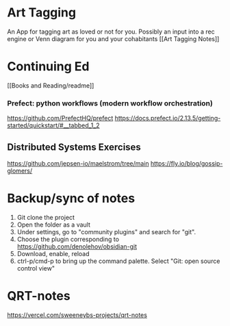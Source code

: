 # Art Tagging
An App for tagging art as loved or not for you.  Possibly an input into a rec engine or Venn diagram for you and your cohabitants
[[Art Tagging Notes]]


# Continuing Ed
[[Books and Reading/readme]]

### Prefect: python workflows (modern workflow orchestration)
https://github.com/PrefectHQ/prefect
https://docs.prefect.io/2.13.5/getting-started/quickstart/#__tabbed_1_2

## Distributed Systems Exercises
https://github.com/jepsen-io/maelstrom/tree/main
https://fly.io/blog/gossip-glomers/

# Backup/sync of notes
1. Git clone the project
2. Open the folder as a vault
3. Under settings, go to "community plugins" and search for "git".
4. Choose the plugin corresponding to https://github.com/denolehov/obsidian-git
5. Download, enable, reload
6. ctrl-p/cmd-p to bring up the command palette.  Select "Git: open source control view"

# QRT-notes
https://vercel.com/sweeneybs-projects/qrt-notes
